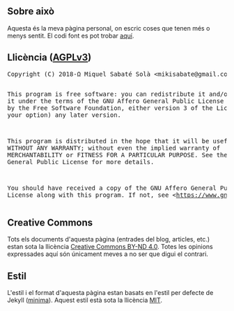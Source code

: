 ## Sobre això

Aquesta és la meva pàgina personal, on escric coses que tenen més o menys
sentit. El codi font es pot trobar [aquí](https://github.com/mssola/jo.mssola.com).

## Llicència ([AGPLv3](https://www.gnu.org/licenses/agpl-3.0.html))

<div class="org-src-container">
  <pre class="src src-txt">
Copyright (C) 2018-Ω Miquel Sabaté Solà &lt;mikisabate@gmail.com&gt;

This program is free software: you can redistribute it and/or modify
it under the terms of the GNU Affero General Public License as published by
the Free Software Foundation, either version 3 of the License, or
(at your option) any later version.

This program is distributed in the hope that it will be useful,
but WITHOUT ANY WARRANTY; without even the implied warranty of
MERCHANTABILITY or FITNESS FOR A PARTICULAR PURPOSE.  See the
GNU Affero General Public License for more details.

You should have received a copy of the GNU Affero General Public License
along with this program.  If not, see &lt;https://www.gnu.org/licenses/&gt;.
  </pre>
</div>

## Creative Commons

Tots els documents d'aquesta pàgina (entrades del blog, articles, etc.) estan
sota la llicència [Creative Commons BY-ND
4.0](https://creativecommons.org/licenses/by-nd/4.0/). Totes les opinions
expressades aquí són únicament meves a no ser que digui el contrari.

## Estil

L'estil i el format d'aquesta pàgina estan basats en l'estil per defecte de
Jekyll ([minima](https://github.com/jekyll/minima)). Aquest estil està sota la
llicència [MIT](https://opensource.org/licenses/MIT).
